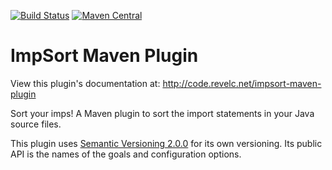 <!--
  Licensed under the Apache License, Version 2.0 (the "License");
  you may not use this file except in compliance with the License.
  You may obtain a copy of the License at

      http://www.apache.org/licenses/LICENSE-2.0

  Unless required by applicable law or agreed to in writing, software
  distributed under the License is distributed on an "AS IS" BASIS,
  WITHOUT WARRANTIES OR CONDITIONS OF ANY KIND, either express or implied.
  See the License for the specific language governing permissions and
  limitations under the License.
-->

[![Build Status][travis_img]][travis_link] [![Maven Central][maven_img]][maven_link]

# ImpSort Maven Plugin

View this plugin's documentation at:
http://code.revelc.net/impsort-maven-plugin

Sort your imps! A Maven plugin to sort the import statements in
your Java source files.

This plugin uses [Semantic Versioning 2.0.0][1] for its own versioning. Its
public API is the names of the goals and configuration options.

[1]: http://semver.org/spec/v2.0.0.html
[travis_img]: https://travis-ci.org/revelc/impsort-maven-plugin.svg?branch=main
[travis_link]: https://travis-ci.org/revelc/impsort-maven-plugin
[maven_img]: https://maven-badges.herokuapp.com/maven-central/net.revelc.code/impsort-maven-plugin/badge.svg
[maven_link]: https://maven-badges.herokuapp.com/maven-central/net.revelc.code/impsort-maven-plugin

